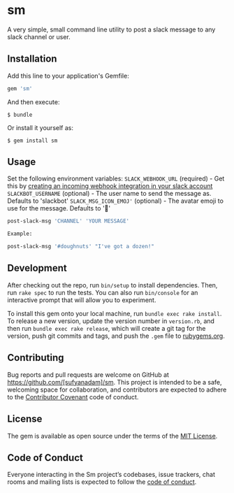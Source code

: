 # sm

A very simple, small command line utility to post a slack message to any slack channel or
user.

## Installation

Add this line to your application's Gemfile:

```ruby
gem 'sm'
```

And then execute:

    $ bundle

Or install it yourself as:

    $ gem install sm

## Usage

Set the following environment variables:
`SLACK_WEBHOOK_URL`    (required) - Get this by [creating an incoming webhook integration in your slack account](https://api.slack.com/incoming-webhooks)
`SLACKBOT_USERNAME`    (optional) - The user name to send the message as. Defaults to 'slackbot'
`SLACK_MSG_ICON_EMOJ'` (optional) - The avatar emoji to use for the message. Defaults to ':ghost:'

```bash
post-slack-msg 'CHANNEL' 'YOUR MESSAGE'

Example:

post-slack-msg '#doughnuts' "I've got a dozen!"
```

## Development

After checking out the repo, run `bin/setup` to install dependencies. Then, run `rake spec` to run the tests. You can also run `bin/console` for an interactive prompt that will allow you to experiment.

To install this gem onto your local machine, run `bundle exec rake install`. To release a new version, update the version number in `version.rb`, and then run `bundle exec rake release`, which will create a git tag for the version, push git commits and tags, and push the `.gem` file to [rubygems.org](https://rubygems.org).

## Contributing

Bug reports and pull requests are welcome on GitHub at https://github.com/[sufyanadam]/sm. This project is intended to be a safe, welcoming space for collaboration, and contributors are expected to adhere to the [Contributor Covenant](http://contributor-covenant.org) code of conduct.

## License

The gem is available as open source under the terms of the [MIT License](https://opensource.org/licenses/MIT).

## Code of Conduct

Everyone interacting in the Sm project’s codebases, issue trackers, chat rooms and mailing lists is expected to follow the [code of conduct](https://github.com/[sufyanadam]/sm/blob/master/CODE_OF_CONDUCT.md).
